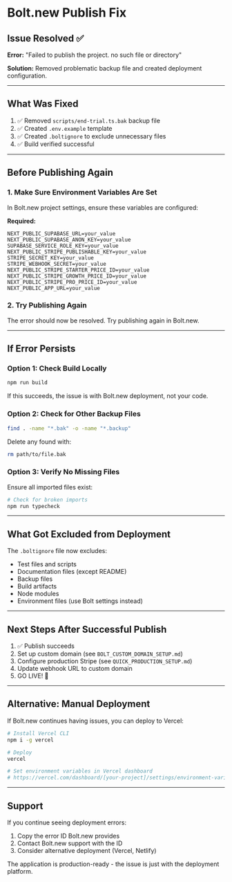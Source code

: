 # Bolt.new Publish Fix

## Issue Resolved ✅

**Error:** "Failed to publish the project. no such file or directory"

**Solution:** Removed problematic backup file and created deployment configuration.

---

## What Was Fixed

1. ✅ Removed `scripts/end-trial.ts.bak` backup file
2. ✅ Created `.env.example` template
3. ✅ Created `.boltignore` to exclude unnecessary files
4. ✅ Build verified successful

---

## Before Publishing Again

### 1. Make Sure Environment Variables Are Set

In Bolt.new project settings, ensure these variables are configured:

**Required:**
```
NEXT_PUBLIC_SUPABASE_URL=your_value
NEXT_PUBLIC_SUPABASE_ANON_KEY=your_value
SUPABASE_SERVICE_ROLE_KEY=your_value
NEXT_PUBLIC_STRIPE_PUBLISHABLE_KEY=your_value
STRIPE_SECRET_KEY=your_value
STRIPE_WEBHOOK_SECRET=your_value
NEXT_PUBLIC_STRIPE_STARTER_PRICE_ID=your_value
NEXT_PUBLIC_STRIPE_GROWTH_PRICE_ID=your_value
NEXT_PUBLIC_STRIPE_PRO_PRICE_ID=your_value
NEXT_PUBLIC_APP_URL=your_value
```

### 2. Try Publishing Again

The error should now be resolved. Try publishing again in Bolt.new.

---

## If Error Persists

### Option 1: Check Build Locally
```bash
npm run build
```
If this succeeds, the issue is with Bolt.new deployment, not your code.

### Option 2: Check for Other Backup Files
```bash
find . -name "*.bak" -o -name "*.backup"
```
Delete any found with:
```bash
rm path/to/file.bak
```

### Option 3: Verify No Missing Files
Ensure all imported files exist:
```bash
# Check for broken imports
npm run typecheck
```

---

## What Got Excluded from Deployment

The `.boltignore` file now excludes:
- Test files and scripts
- Documentation files (except README)
- Backup files
- Build artifacts
- Node modules
- Environment files (use Bolt settings instead)

---

## Next Steps After Successful Publish

1. ✅ Publish succeeds
2. Set up custom domain (see `BOLT_CUSTOM_DOMAIN_SETUP.md`)
3. Configure production Stripe (see `QUICK_PRODUCTION_SETUP.md`)
4. Update webhook URL to custom domain
5. GO LIVE! 🚀

---

## Alternative: Manual Deployment

If Bolt.new continues having issues, you can deploy to Vercel:

```bash
# Install Vercel CLI
npm i -g vercel

# Deploy
vercel

# Set environment variables in Vercel dashboard
# https://vercel.com/dashboard/[your-project]/settings/environment-variables
```

---

## Support

If you continue seeing deployment errors:
1. Copy the error ID Bolt.new provides
2. Contact Bolt.new support with the ID
3. Consider alternative deployment (Vercel, Netlify)

The application is production-ready - the issue is just with the deployment platform.
